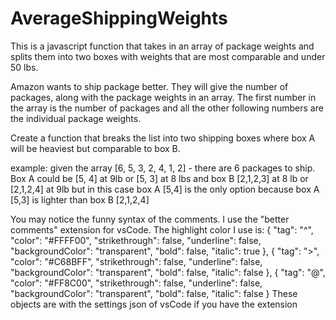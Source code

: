 # AverageShippingWeights
This is a javascript function that takes in an array of package weights and splits them into two boxes with weights that are most comparable and under 50 lbs.

Amazon wants to ship package better. They will give the number of packages, along with the package weights in an array. The first number in the array is the number of packages and all the other following numbers are the individual package weights.

Create a function that breaks the list into two shipping boxes where box A will be heaviest but comparable to box B.

example: given the array [6, 5, 3, 2, 4, 1, 2] - there are 6 packages to ship. Box A could be [5, 4] at 9lb or [5, 3] at 8 lbs and box B [2,1,2,3] at 8 lb or [2,1,2,4] at 9lb but in this case box A [5,4] is the only option because box A [5,3] is lighter than box B [2,1,2,4]

You may notice the funny syntax of the comments. I use the "better comments" extension for vsCode. The highlight color I use is:
  {
    "tag": "^",
    "color": "#FFFF00",
    "strikethrough": false,
    "underline": false,
    "backgroundColor": "transparent",
    "bold": false,
    "italic": true
  },
  {
    "tag": ">",
    "color": "#C68BFF",
    "strikethrough": false,
    "underline": false,
    "backgroundColor": "transparent",
    "bold": false,
    "italic": false
  },
  {
    "tag": "@",
    "color": "#FF8C00",
    "strikethrough": false,
    "underline": false,
    "backgroundColor": "transparent",
    "bold": false,
    "italic": false
  }
These objects are with the settings json of vsCode if you have the extension
